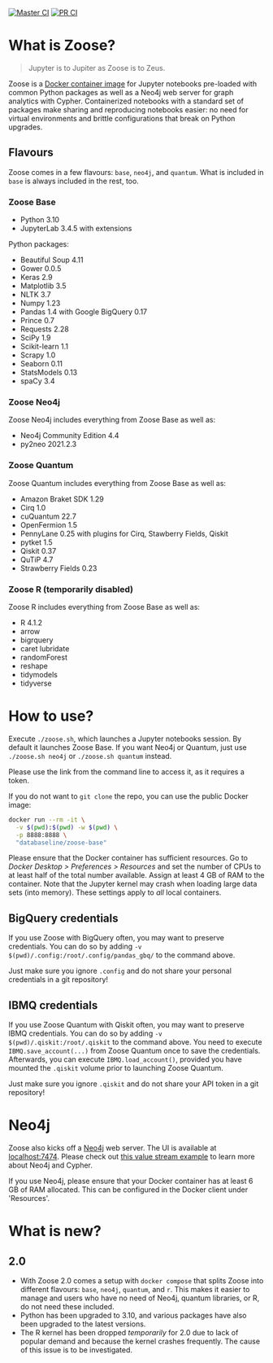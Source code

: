 [![Master CI](https://github.com/ianhellstrom/zoose/actions/workflows/merge.yml/badge.svg)](https://github.com/ianhellstrom/zoose/actions/workflows/merge.yml)
[![PR CI](https://github.com/ianhellstrom/zoose/actions/workflows/pull.yml/badge.svg)](https://github.com/ianhellstrom/zoose/actions/workflows/pull.yml)

# What is Zoose?

> Jupyter is to Jupiter as Zoose is to Zeus.

Zoose is a [Docker container image](https://hub.docker.com/repository/docker/databaseline/zoose) for
Jupyter notebooks pre-loaded with common Python packages as well as a Neo4j web server for graph
analytics with Cypher.
Containerized notebooks with a standard set of packages make sharing and reproducing notebooks
easier: no need for virtual environments and brittle configurations that break on Python upgrades.

## Flavours
Zoose comes in a few flavours: `base`, `neo4j`, and `quantum`.
What is included in `base` is always included in the rest, too.

### Zoose Base
- Python 3.10
- JupyterLab 3.4.5 with extensions

Python packages:
- Beautiful Soup 4.11
- Gower 0.0.5
- Keras 2.9
- Matplotlib 3.5
- NLTK 3.7
- Numpy 1.23
- Pandas 1.4 with Google BigQuery 0.17
- Prince 0.7  
- Requests 2.28
- SciPy 1.9
- Scikit-learn 1.1
- Scrapy 1.0
- Seaborn 0.11
- StatsModels 0.13
- spaCy 3.4

### Zoose Neo4j
Zoose Neo4j includes everything from Zoose Base as well as:
- Neo4j Community Edition 4.4
- py2neo 2021.2.3

### Zoose Quantum
Zoose Quantum includes everything from Zoose Base as well as:
- Amazon Braket SDK 1.29
- Cirq 1.0
- cuQuantum 22.7
- OpenFermion 1.5
- PennyLane 0.25 with plugins for Cirq, Stawberry Fields, Qiskit
- pytket 1.5
- Qiskit 0.37
- QuTiP 4.7
- Strawberry Fields 0.23

### Zoose R (temporarily disabled)
Zoose R includes everything from Zoose Base as well as:
- R 4.1.2
- arrow
- bigrquery
- caret
  lubridate
- randomForest
- reshape
- tidymodels 
- tidyverse 

# How to use?
Execute `./zoose.sh`, which launches a Jupyter notebooks session.
By default it launches Zoose Base.
If you want Neo4j or Quantum, just use `./zoose.sh neo4j` or `./zoose.sh quantum` instead.

Please use the link from the command line to access it, as it requires a token.

If you do not want to `git clone` the repo, you can use the public Docker image:

```bash
docker run --rm -it \
  -v $(pwd):$(pwd) -w $(pwd) \
  -p 8888:8888 \ 
  "databaseline/zoose-base"
```

Please ensure that the Docker container has sufficient resources.
Go to _Docker Desktop > Preferences > Resources_ and set the number of CPUs to at least half of the
total number available.
Assign at least 4 GB of RAM to the container.
Note that the Jupyter kernel may crash when loading large data sets (into memory).
These settings apply to _all_ local containers.

## BigQuery credentials
If you use Zoose with BigQuery often, you may want to preserve credentials.
You can do so by adding `-v $(pwd)/.config:/root/.config/pandas_gbq/` to the command above.

Just make sure you ignore `.config` and do not share your personal credentials in a git repository!

## IBMQ credentials
If you use Zoose Quantum with Qiskit often, you may want to preserve IBMQ credentials.
You can do so by adding `-v $(pwd)/.qiskit:/root/.qiskit` to the command above.
You need to execute `IBMQ.save_account(...)` from Zoose Quantum once to save the credentials.
Afterwards, you can execute `IBMQ.load_account()`, provided you have mounted the `.qiskit` volume prior to launching Zoose Quantum.

Just make sure you ignore `.qiskit` and do not share your API token in a git repository!

# Neo4j
Zoose also kicks off a [Neo4j](https://neo4j.com) web server. 
The UI is available at [localhost:7474](https://127.0.0.1:7474).
Please check out [this value stream example](https://databaseline.tech/mapping-a-value-stream-in-neo4j/)
to learn more about Neo4j and Cypher.

If you use Neo4j, please ensure that your Docker container has at least 6 GB of RAM allocated.
This can be configured in the Docker client under 'Resources'.

# What is new?
## 2.0
- With Zoose 2.0 comes a setup with `docker compose` that splits Zoose into different flavours: `base`, `neo4j`, `quantum`, and `r`. This makes it easier to manage and users who have no need of Neo4j, quantum libraries, or R, do not need these included.
- Python has been upgraded to 3.10, and various packages have also been upgraded to the latest versions.
- The R kernel has been dropped _temporarily_ for 2.0 due to lack of popular demand and because the kernel crashes frequently. The cause of this issue is to be investigated.
